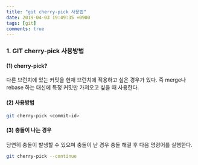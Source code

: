 ```yaml
---
title: "git cherry-pick 사용법"
date: 2019-04-03 19:49:35 +0900
tags: [git]
comments: true
---
```


### 1. GIT cherry-pick 사용방법

#### (1) cherry-pick?

다른 브런치에 있는 커밋을 현재 브런치에 적용하고 싶은 경우가 있다.
즉 merge나 rebase 하는 대신에 특정 커밋만 가져오고 싶을 때 사용한다.

#### (2) 사용방법

``` sh
git cherry-pick <commit-id>
```

#### (3) 충돌이 나는 경우

당연히 충돌이 발생할 수 있으며 충돌이 난 경우 충돌 해결 후 다음 명령어를 실행한다.

``` sh
git cherry-pick --continue
```
